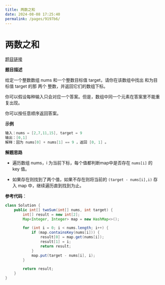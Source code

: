 ```yaml
---
title: 两数之和
date: 2024-08-08 17:25:40
permalink: /pages/9197b6/
---
```

# 两数之和

[题目链接](https://leetcode.cn/problems/two-sum/)

**题目描述**

给定一个整数数组 nums 和一个整数目标值 target，请你在该数组中找出 和为目标值 target  的那 两个 整数，并返回它们的数组下标。

你可以假设每种输入只会对应一个答案。但是，数组中同一个元素在答案里不能重复出现。

你可以按任意顺序返回答案。

**示例**

```java
输入：nums = [2,7,11,15], target = 9
输出：[0,1]
解释：因为 nums[0] + nums[1] == 9 ，返回 [0, 1] 。
```

**解题思路**

- 遍历数组 nums，i 为当前下标，每个值都判断map中是否存在 `nums[i]` 的 key 值。

- 如果存在则找到了两个值，如果不存在则将当前的 `(target - nums[i],i)` 存入 map 中，继续遍历直到找到为止。

**参考代码**：

```java
class Solution {
    public int[] twoSum(int[] nums, int target) {
        int[] result = new int[2];
        Map<Integer, Integer> map = new HashMap<>();

        for (int i = 0; i < nums.length; i++) {
            if (map.containsKey(nums[i])) {
                result[0] = map.get(nums[i]);
                result[1] = i;
                return result;
            }
            map.put(target - nums[i], i);
        }

        return result;
    }
}
```


